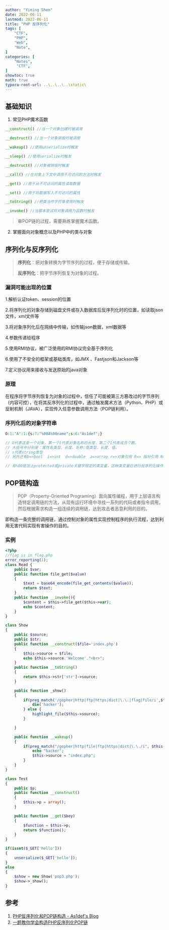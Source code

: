 ```yaml
---
author: "Yiming Shen"
date: 2022-06-11
lastmod: 2022-06-11
title: "PHP 反序列化"
tags: [
    "CTF",
    "PHP",
    "Web",
    "Note",
]
categories: [
    "Notes",
     "CTF",
]
showtoc: true
math: true
typora-root-url: ..\..\..\..\static\
---
```


## 基础知识

1. 常见PHP魔术函数

``` php
__construct() //当一个对象创建时被调用

__destruct() //当一个对象销毁时被调用

__wakeup() //使用unserialize时触发

__sleep() //使用serialize时触发

__destruct() //对象被销毁时触发

__call() //在对象上下文中调用不可访问的方法时触发

__get() //用于从不可访问的属性读取数据

__set() //用于将数据写入不可访问的属性

__toString() //把类当作字符串使用时触发

__invoke() //当脚本尝试将对象调用为函数时触发
```

> 审POP链的过程，需要熟练掌握魔术函数。

2. 掌握面向对象概念以及PHP中的类与对象

## 序列化与反序列化

> **序列化**：把对象转换为字节序列的过程，便于存储或传输。
>
> **反序列化**：把字节序列恢复为对象的过程。

### 漏洞可能出现的位置

1.解析认证token、session的位置

2.将序列化的对象存储到磁盘文件或存入数据库后反序列化时的位置，如读取json文件，xml文件等

3.将对象序列化后在网络中传输，如传输json数据，xml数据等

4.参数传递给程序

5.使用RMI协议，被广泛使用的RMI协议完全基于序列化

6.使用了不安全的框架或基础类库，如JMX 、Fastjson和Jackson等

7.定义协议用来接收与发送原始的java对象

### 原理

在程序将字节序列恢复为对象的过程中，信任了可能被第三方篡改过的字节序列（内容可控），在将其反序列化的过程中，通过触发魔术方法（Python、PHP）或反射机制（JAVA），实现传入任意参数调用方法（POP链利用）。

### 序列化后的对象字符串

```php
O:1:"A":1:{s:7:"%00A%00name";s:6:"As1def";}

// O代表这是一个对象，第一个1代表对象名称的长度，第二个1代表成员个数。
// 大括号中分别是：属性名类型、长度、名称;值类型、长度、值。
// s代表string类型
// 另外还有b=>bool  i=>int  d=>double  a=>array r=>对象引用 R=> 指针引用 N=>NULL;

// 有%00是加上protected或private关键字限定的类变量，这种类变量在进行反序列化操作时需要对其进行URL编码，否则存在%0A错误解析成截断的可能性。
```

## POP链构造

> POP（Property-Oriented Programing）面向属性编程，用于上层语言构造特定调用链的方法，从现有运行环境中寻找一系列的代码或者指令调用，然后根据需求构造一组连续的调用链，达到攻击者恶意利用的目的。

即构造一条完整的调用链，通过控制对象的属性实现控制程序的执行流程，达到利用无害代码实现有害操作的目的。

### 实例

```php
<?php
//flag is in flag.php
error_reporting(1);
class Read {
    public $var;
    public function file_get($value)
    {
        $text = base64_encode(file_get_contents($value));
        return $text;
    }
    public function __invoke(){
        $content = $this->file_get($this->var);
        echo $content;
    }
}

class Show
{
    public $source;
    public $str;
    public function __construct($file='index.php')
    {
        $this->source = $file;
        echo $this->source.'Welcome'."<br>";
    }
    public function __toString()
    {
        return $this->str['str']->source;
    }

    public function _show()
    {
        if(preg_match('/gopher|http|ftp|https|dict|\.\.|flag|file/i',$this->source)) {
            die('hacker');
        } else {
            highlight_file($this->source); 
        }

    }

    public function __wakeup()
    {
        if(preg_match("/gopher|http|file|ftp|https|dict|\.\./i", $this->source)) {
            echo "hacker";
            $this->source = "index.php";
        }
    }
}

class Test
{
    public $p;
    public function __construct()
    {
        $this->p = array();
    }

    public function __get($key)
    {
        $function = $this->p;
        return $function();
    }
}

if(isset($_GET['hello']))
{
    unserialize($_GET['hello']);
}
else
{
    $show = new Show('pop3.php');
    $show->_show();
}
```



## 参考

1. [PHP反序列化和POP链构造 - As1def's Blog](https://as1def.github.io/2020/10/09/PHP%E5%8F%8D%E5%BA%8F%E5%88%97%E5%8C%96%E5%92%8CPOP%E9%93%BE%E6%9E%84%E9%80%A0/)
2. [一题教你学会构造PHP反序列化POP链](https://www.freebuf.com/articles/web/247930.html)

